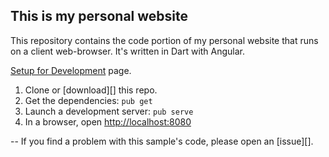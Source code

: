 ## This is my personal website

This repository contains the code portion of my personal website that runs on a client web-browser.
It's written in Dart with Angular.

[Setup for Development](https://webdev.dartlang.org/angular/guide/setup) page.

1. Clone or [download][] this repo.
2. Get the dependencies: `pub get`
3. Launch a development server: `pub serve`
4. In a browser, open [http://localhost:8080](http://localhost:8080)

--
If you find a problem with this sample's code, please open an
[issue][].
